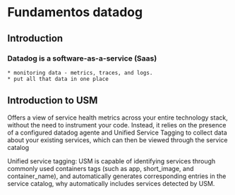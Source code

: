 # Fundamentos datadog

## Introduction

### Datadog is a software-as-a-service (Saas)
    * monitoring data - metrics, traces, and logs.
    * put all that data in one place

## Introduction to USM
Offers a view of service health metrics across your entire technology stack, without the need to instrument your code. Instead, it relies on the presence
of a configured datadog agente and Unified Service Tagging to collect data about your existing services, which can then be viewed through the service
catalog

Unified service tagging: USM is capable of identifying services through commonly used containers tags (such as app, short_image, and container_name), and
automatically generates corresponding entries in the service catalog, why automatically includes services detected by USM.